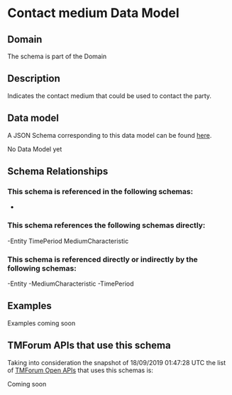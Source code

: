 # Contact medium Data Model

## Domain

The  schema is part of the  Domain

## Description

Indicates the contact medium that could be used to contact the party.

## Data model

A JSON Schema corresponding to this data model can be found
[here](https://github.com/tmforum-rand/schemas/blob/master/Common/ContactMedium.schema.json).

No Data Model yet

## Schema Relationships

### This schema is referenced in the following schemas:

-

### This schema references the following schemas directly:

-Entity
TimePeriod
MediumCharacteristic

### This schema is referenced directly or indirectly by the following schemas:

-Entity
-MediumCharacteristic
-TimePeriod



## Examples

Examples coming soon

## TMForum APIs that use this schema

Taking into consideration the snapshot of 18/09/2019 01:47:28 UTC the list of [TMForum Open APIs](https://www.tmforum.org/open-apis/) that uses this schemas is:

Coming soon